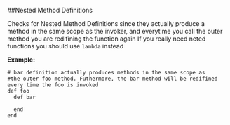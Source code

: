 ##Nested Method Definitions

Checks for Nested Method Definitions since they actually produce a method in the same scope as the invoker, and everytime you call the outer method you are redifining the function again
If you really need neted functions you should use ```lambda``` instead

**Example:**

```
# bar definition actually produces methods in the same scope as
#the outer foo method. Futhermore, the bar method will be redifined every time the foo is invoked
def foo
  def bar

  end
end
```